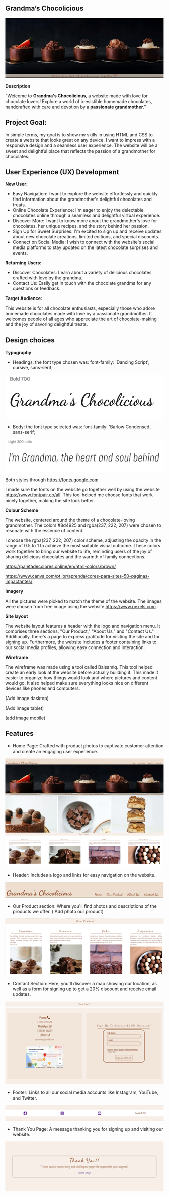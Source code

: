 ## Grandma’s Chocolicious

![Hero-image](assets/readme-images/hero-resize.png)

**Description**

"Welcome to **Grandma's Chocolicious**, a website made with love for chocolate lovers! Explore a world of irresistible homemade chocolates, handcrafted with care and devotion by a **passionate grandmother**.”

## Project Goal:

In simple terms, my goal is to show my skills in using HTML and CSS to create a website that looks great on any device. I want to impress with a responsive design and a seamless user experience. The website will be a sweet and delightful place that reflects the passion of a grandmother for chocolates.

## User Experience (UX) Development

**New User:**

- Easy Navigation: I want to explore the website effortlessly and quickly find information about the grandmother's delightful chocolates and treats.
- Online Chocolate Experience: I'm eager to enjoy the delectable chocolates online through a seamless and delightful virtual experience.
- Discover More: I want to know more about the grandmother's love for chocolates, her unique recipes, and the story behind her passion.
- Sign Up for Sweet Surprises: I'm excited to sign up and receive updates about new chocolate creations, limited editions, and special discounts.
- Connect on Social Media: I wish to connect with the website's social media platforms to stay updated on the latest chocolate surprises and events.

**Returning Users:**

- Discover Chocolates: Learn about a variety of delicious chocolates crafted with love by the grandma.
- Contact Us: Easily get in touch with the chocolate grandma for any questions or feedback.

**Target Audience:**

This website is for all chocolate enthusiasts, especially those who adore homemade chocolates made with love by a passionate grandmother. It welcomes people of all ages who appreciate the art of chocolate-making and the joy of savoring delightful treats.

## Design choices

**Typography**

- Headings:  the font type chosen was: font-family: 'Dancing Script', cursive, sans-serif;

![Font headings](assets/readme-images/font01.png)

- Body: the font type selected was: font-family: 'Barlow Condensed', sans-serif;

![Font body](assets/readme-images/font02.png)

Both styles through https://fonts.google.com

I made sure the fonts on the website go together well by using the website https://www.fontpair.co/all. This tool helped me choose fonts that work nicely together, making the site look better.

**Colour Scheme**

The website, centered around the theme of a chocolate-loving grandmother. The colors #8d4925 and rgba(237, 222, 207) were chosen to resonate with the essence of content.

I choose the rgba(237, 222, 207) color scheme, adjusting the opacity in the range of 0.5 to 1 to achieve the most suitable visual outcome.
These colors work together to bring our website to life, reminding users of the joy of sharing delicious chocolates and the warmth of family connections.

https://paletadecolores.online/en/html-colors/brown/

https://www.canva.com/pt_br/aprenda/cores-para-sites-50-paginas-impactantes/

**Imagery**

All the pictures were picked to match the theme of the website. The images were chosen from free image using the website https://www.pexels.com .

**Site layout**
  
The website layout features a header with the logo and navigation menu. It comprises three sections: "Our Product," "About Us," and "Contact Us." Additionally, there's a page to express gratitude for visiting the site and for signing up. Furthermore, the website includes a footer containing links to our social media profiles, allowing easy connection and interaction.

**Wireframe**

The wireframe was made using a tool called Balsamiq. This tool helped create an early look at the website before actually building it. This made it easier to organize how things would look and where pictures and content would go. It also helped make sure everything looks nice on different devices like phones and computers.

(Add image dasktop)

(Add image tablet)

(add image mobile)

## Features

- Home Page: Crafted with product photos to captivate customer attention and create an engaging user experience.

![Home page](assets/readme-images/home-page-features.png)

- Header: Includes a logo and links for easy navigation on the website.

![Header](assets/readme-images/header-features.png)

- Our Product section: Where you'll find photos and descriptions of the products we offer.
( Add photo our product)

![Our Product Section](assets/readme-images/our-product-section.png)

- Contact Section: Here, you'll discover a map showing our location, as well as a form for signing up to get a 20% discount and receive email updates.

![Contact Section](assets/readme-images/contact-features.png)

- Footer: Links to all our social media accounts like Instagram, YouTube, and Twitter.

![Footer](assets/readme-images/footer-features.png)

- Thank You Page: A message thanking you for signing up and visiting our website.

![Thank you page](assets/readme-images/thank-you-features.png)
